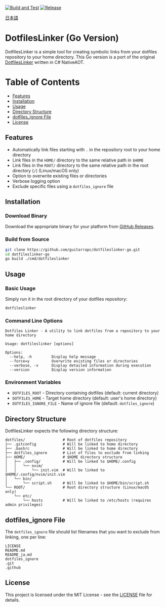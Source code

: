[![Build and Test](https://github.com/guitarrapc/dotfileslinker-go/actions/workflows/build.yaml/badge.svg)](https://github.com/guitarrapc/dotfileslinker-go/actions/workflows/build.yaml)
[![Release](https://github.com/guitarrapc/dotfileslinker-go/actions/workflows/release.yaml/badge.svg)](https://github.com/guitarrapc/dotfileslinker-go/actions/workflows/release.yaml)

[日本語](README_ja.md)

# DotfilesLinker (Go Version)

DotfilesLinker is a simple tool for creating symbolic links from your dotfiles repository to your home directory. This Go version is a port of the original [DotfilesLinker](https://github.com/guitarrapc/DotfilesLinker) written in C# NativeAOT.

<!-- START doctoc generated TOC please keep comment here to allow auto update -->
<!-- DON'T EDIT THIS SECTION, INSTEAD RE-RUN doctoc TO UPDATE -->
# Table of Contents

- [Features](#features)
- [Installation](#installation)
- [Usage](#usage)
- [Directory Structure](#directory-structure)
- [dotfiles_ignore File](#dotfiles_ignore-file)
- [License](#license)

<!-- END doctoc generated TOC please keep comment here to allow auto update -->

## Features

- Automatically link files starting with `.` in the repository root to your home directory
- Link files in the `HOME/` directory to the same relative path in `$HOME`
- Link files in the `ROOT/` directory to the same relative path in the root directory (`/`) (Linux/macOS only)
- Option to overwrite existing files or directories
- Verbose logging option
- Exclude specific files using a `dotfiles_ignore` file

## Installation

### Download Binary

Download the appropriate binary for your platform from [GitHub Releases](https://github.com/guitarrapc/dotfileslinker-go/releases).

### Build from Source

```bash
git clone https://github.com/guitarrapc/dotfileslinker-go.git
cd dotfileslinker-go
go build ./cmd/dotfileslinker
```

## Usage

### Basic Usage

Simply run it in the root directory of your dotfiles repository:

```bash
dotfileslinker
```

### Command Line Options

```
Dotfiles Linker - A utility to link dotfiles from a repository to your home directory

Usage: dotfileslinker [options]

Options:
  --help, -h         Display help message
  --force=y          Overwrite existing files or directories
  --verbose, -v      Display detailed information during execution
  --version          Display version information
```

### Environment Variables

- `DOTFILES_ROOT` - Directory containing dotfiles (default: current directory)
- `DOTFILES_HOME` - Target home directory (default: user's home directory)
- `DOTFILES_IGNORE_FILE` - Name of ignore file (default: `dotfiles_ignore`)

## Directory Structure

DotfilesLinker expects the following directory structure:

```
dotfiles/                 # Root of dotfiles repository
├── .gitconfig            # Will be linked to home directory
├── .bashrc               # Will be linked to home directory
├── dotfiles_ignore       # List of files to exclude from linking
├── HOME/                 # $HOME directory structure
│   ├── .config/          # Will be linked to $HOME/.config
│   │   └── nvim/
│   │       └── init.vim  # Will be linked to $HOME/.config/nvim/init.vim
│   └── bin/
│       └── script.sh     # Will be linked to $HOME/bin/script.sh
└── ROOT/                 # Root directory structure (Linux/macOS only)
    └── etc/
        └── hosts         # Will be linked to /etc/hosts (requires admin privileges)
```

## dotfiles_ignore File

The `dotfiles_ignore` file should list filenames that you want to exclude from linking, one per line:

```
LICENSE
README.md
README_ja.md
dotfiles_ignore
.git
.github
```

## License

This project is licensed under the MIT License - see the [LICENSE](LICENSE) file for details.
